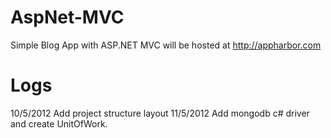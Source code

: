 AspNet-MVC
==========

Simple Blog App with ASP.NET MVC will be hosted at http://appharbor.com

Logs
====
10/5/2012 Add project structure layout
11/5/2012 Add mongodb c# driver and create UnitOfWork.
